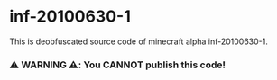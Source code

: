 # inf-20100630-1
This is deobfuscated source code of minecraft alpha inf-20100630-1.

### :warning: WARNING :warning::  You **CANNOT** publish this code!
